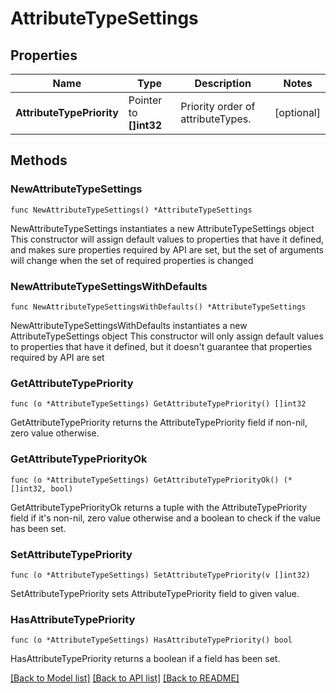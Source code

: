 # AttributeTypeSettings

## Properties

Name | Type | Description | Notes
------------ | ------------- | ------------- | -------------
**AttributeTypePriority** | Pointer to **[]int32** | Priority order of attributeTypes. | [optional] 

## Methods

### NewAttributeTypeSettings

`func NewAttributeTypeSettings() *AttributeTypeSettings`

NewAttributeTypeSettings instantiates a new AttributeTypeSettings object
This constructor will assign default values to properties that have it defined,
and makes sure properties required by API are set, but the set of arguments
will change when the set of required properties is changed

### NewAttributeTypeSettingsWithDefaults

`func NewAttributeTypeSettingsWithDefaults() *AttributeTypeSettings`

NewAttributeTypeSettingsWithDefaults instantiates a new AttributeTypeSettings object
This constructor will only assign default values to properties that have it defined,
but it doesn't guarantee that properties required by API are set

### GetAttributeTypePriority

`func (o *AttributeTypeSettings) GetAttributeTypePriority() []int32`

GetAttributeTypePriority returns the AttributeTypePriority field if non-nil, zero value otherwise.

### GetAttributeTypePriorityOk

`func (o *AttributeTypeSettings) GetAttributeTypePriorityOk() (*[]int32, bool)`

GetAttributeTypePriorityOk returns a tuple with the AttributeTypePriority field if it's non-nil, zero value otherwise
and a boolean to check if the value has been set.

### SetAttributeTypePriority

`func (o *AttributeTypeSettings) SetAttributeTypePriority(v []int32)`

SetAttributeTypePriority sets AttributeTypePriority field to given value.

### HasAttributeTypePriority

`func (o *AttributeTypeSettings) HasAttributeTypePriority() bool`

HasAttributeTypePriority returns a boolean if a field has been set.


[[Back to Model list]](../README.md#documentation-for-models) [[Back to API list]](../README.md#documentation-for-api-endpoints) [[Back to README]](../README.md)


